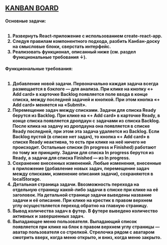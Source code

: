 <h2><a href="https://irinazolo.github.io/kanban_board/" target="_blank">KANBAN BOARD</a></h2>

<h4> Основные задачи:</br></br>
 <ol>
  <li>Развернуть React-приложение с использованием create-react-app.</li>
  <li>Следуя правилам компонентного подхода, разбить Канбан-доску на смысловые блоки, сверстать интерфейс.</li>
  <li>Реализовать функционал, описанный ниже (см. раздел Функциональные требования ↓).</li>
 </ol>
</h4>

<h4>  Функциональные требования:</br></br>
 <ol>
   <li>Добавление новой задачи. Первоначально каждая задача всегда размещается в бэклоге — для анализа. При клике на кнопку «+ Add card» в карточке Backlog появляется поле ввода в конце списка, между последней задачей и кнопкой. При этом кнопка «+ Add card» меняется на «Submit».</li>
   <li>Перемещение задач между списками. Задачи для списка Ready берутся из Backlog. При клике на «+ Add card» в карточке Ready, в конце списка появляется дропдаун с задачами из списка Backlog. После клика на задачу из дропдауна она появляется в списке Ready последней, при этом эта задача удаляется из Backlog. Если Backlog пустой (в списке нет задач), то кнопка «+ Add card» в списке Ready неактивна, то есть при клике на неё ничего не происходит. Остальные списки (In progress и Finished) работают по тому же принципу. Задачи для списка In progress берутся из Ready, а задачи для списка Finished — из In progress.</li>
   <li>Сохранение внесенных изменений. Любые изменения, внесенные в приложение (добавление новых задач, перемещение задач между списками, изменение описания задачи), сохраняются в localStorage.</li>
   <li>Детальная страница задачи. Ввозможность перехода на отдельную страницу какой-либо задачи в списке при клике на её заголовок. На детальной странице задачи выведены название задачи и её описание. При клике на крестик в правом верхнем углу осуществляется переход обратно на главную страницу.</li>
   <li>Вывод количества задач в футер. В футере выведено количество активных и завершенных задач.</li>
   <li>Выпадающее меню пользователя. Выпадающий список появляется при клике на блок в правом верхнем углу страницы — аватар пользователя со стрелкой. Стрелочка рядом с аватаром смотрить вверх, когда меню открыто, и вниз, когда меню закрыто.</li>
 <ol>
<h4>
